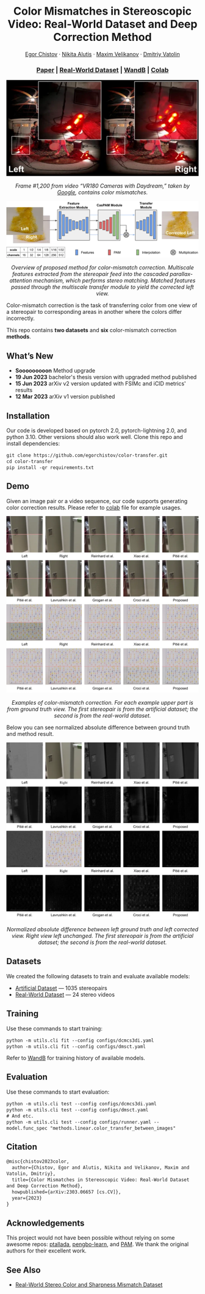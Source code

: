 <h1 align="center">Color Mismatches in Stereoscopic Video: Real-World Dataset and Deep Correction Method</h1>

<p align="center">
    <a href="https://github.com/egorchistov">Egor Chistov</a>
    ·
    <a href="https://github.com/illaitar">Nikita Alutis</a>
    ·
    <a href="https://istina.msu.ru/profile/VelikanovMS/">Maxim Velikanov</a>
    ·
    <a href="https://linkedin.com/in/dmitriyvatolin">Dmitriy Vatolin</a>
</p>

<h3 align="center">
    <a href="https://arxiv.org/abs/2303.06657">Paper</a>
    |
    <a href="https://videoprocessing.ai/datasets/stereo-mismatch.html">Real-World Dataset</a>
    |
    <a href="https://wandb.ai/egorchistov/color-transfer">WandB</a>
    |
    <a href="https://colab.research.google.com/drive/1AnKJIJTpTpoWShP_36Jdq4sjMhSyTCMK?usp=sharing">Colab</a>
</h3>

<p align="center"><img src="graphics/distortion-example.webp" alt="Color Mismatch Example"></p>
<p align="center"><i>Frame #1,200 from video “VR180 Cameras with Daydream,” taken by <a href="https://www.youtube.com/watch?v=TH MMXinRsA/">Google</a>, contains color mismatches.</i></p>

<p align="center"><img src="graphics/method-architecture.webp" alt="Method Architecture"></p>
<p align="center"><i>Overview of proposed method for color-mismatch correction. Multiscale features extracted from the stereopair feed into the cascaded parallax-attention mechanism, which performs stereo matching. Matched features passed through the multiscale transfer module to yield the corrected left view.</i></p>

Color-mismatch correction is the task of transferring color from one view of a stereopair to corresponding areas in another where the colors differ incorrectly.

This repo contains **two datasets** and **six** color-mismatch correction **methods**.

## What’s New

* **Sooooooooon** Method upgrade
* **19 Jun 2023** bachelor's thesis version with upgraded method published
* **15 Jun 2023** arXiv v2 version updated with FSIMc and iCID metrics' results
* **12 Mar 2023** arXiv v1 version published

## Installation

Our code is developed based on pytorch 2.0, pytorch-lightning 2.0, and python 3.10. Other versions should also work well. Clone this repo and install dependencies:

```shell
git clone https://github.com/egorchistov/color-transfer.git
cd color-transfer
pip install -qr requirements.txt
```

## Demo

Given an image pair or a video sequence, our code supports generating color correction results. Please refer to [colab](https://colab.research.google.com/drive/1AnKJIJTpTpoWShP_36Jdq4sjMhSyTCMK?usp=sharing) file for example usages.

<p align="center"><img src="graphics/methods-comparison.webp" alt="Color-Mismatch-Correction Methods Comparison"></p>
<p align="center"><i>Examples of color-mismatch correction. For each example upper part is from ground truth view. The first stereopair is from the artificial dataset; the second is from the real-world dataset.</i></p>

Below you can see normalized absolute difference between ground truth and method result.

<p align="center"><img src="graphics/methods-comparison-diff.webp" alt="Color-Mismatch-Correction Methods Comparison"></p>
<p align="center"><i>Normalized absolute difference between left ground truth and left corrected view. Right view left unchanged. The first stereopair is from the artificial dataset; the second is from the real-world dataset.</i></p>

## Datasets

We created the following datasets to train and evaluate available models:

* [Artificial Dataset](https://www.kaggle.com/datasets/egorchistov/dcmc-dataset) — 1035 stereopairs
* [Real-World Dataset](https://videoprocessing.ai/datasets/stereo-mismatch.html) — 24 stereo videos

## Training

Use these commands to start training:

```shell
python -m utils.cli fit --config configs/dcmcs3di.yaml
python -m utils.cli fit --config configs/dmsct.yaml
```

Refer to [WandB](http://wandb.ai/egorchistov/color-transfer) for training history of available models.

## Evaluation

Use these commands to start evaluation:

```shell
python -m utils.cli test --config configs/dcmcs3di.yaml
python -m utils.cli test --config configs/dmsct.yaml
# And etc.
python -m utils.cli test --config configs/runner.yaml --model.func_spec "methods.linear.color_transfer_between_images"
```

## Citation

```
@misc{chistov2023color,
  author={Chistov, Egor and Alutis, Nikita and Velikanov, Maxim and Vatolin, Dmitriy},
  title={Color Mismatches in Stereoscopic Video: Real-World Dataset and Deep Correction Method},
  howpublished={arXiv:2303.06657 [cs.CV]},
  year={2023}
}
```

## Acknowledgements

This project would not have been possible without relying on some awesome repos: [ptallada](https://github.com/ptallada/colour_transfer), [pengbo-learn](https://github.com/pengbo-learn/python-color-transfer), and [PAM](https://github.com/The-Learning-And-Vision-Atelier-LAVA/PAM). We thank the original authors for their excellent work.

## See Also

* [Real-World Stereo Color and Sharpness Mismatch Dataset](https://videoprocessing.ai/datasets/stereo-mismatch.html)
